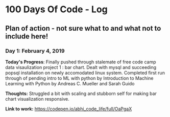 # 100 Days Of Code - Log

## Plan of action - not sure what to and what not to include here! 

### Day 1: February 4, 2019 

**Today's Progress**: Finally pushed through stalemate of free code camp data visaulization project 1 : bar chart. Dealt with mysql and succeeding popsql installation on newly accomodated linux system. Completed first run through of pending intro to ML with python by Introduction to Machine Learning with Python by Andreas C. Mueller and Sarah Guido  

**Thoughts:** Struggled a bit with scaling and stubborn self for making bar chart visualization responsive.

**Link to work:** https://codepen.io/abhi_code_life/full/OaPgaX
